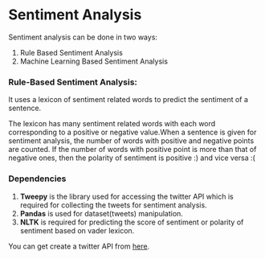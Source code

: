 # Sentiment Analysis

Sentiment analysis can be done in two ways:

1. Rule Based Sentiment Analysis
2. Machine Learning Based Sentiment Analysis


### Rule-Based Sentiment Analysis:

It uses a lexicon of sentiment related words to predict the sentiment of a sentence.

The lexicon has many sentiment related words with each word corresponding to a positive or negative value.When a sentence is given for sentiment analysis, the number of words with positive and negative points are counted. If the number of words with positive point is more than that of negative ones, then the polarity of sentiment is positive :) and vice versa :(

### Dependencies

1. **Tweepy** is the library used for accessing the twitter API which is required for collecting the tweets for sentiment analysis.
2. **Pandas** is used for dataset(tweets) manipulation.
3. **NLTK** is required for predicting the score of sentiment or polarity of sentiment based on vader lexicon.


You can get create a twitter API from [here](https://developer.twitter.com/apps).

 
